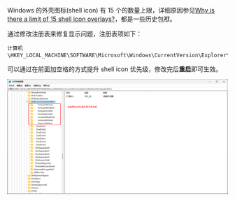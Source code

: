 Windows 的外壳图标(shell icon) 有 15 个的数量上限，详细原因参见[Why is there a limit of 15 shell icon overlays?](https://devblogs.microsoft.com/oldnewthing/20190313-00/?p=101094)，都是一些历史包袱。

通过修改注册表来修复显示问题，注册表项如下：
```
计算机\HKEY_LOCAL_MACHINE\SOFTWARE\Microsoft\Windows\CurrentVersion\Explorer\ShellIconOverlayIdentifiers
```

可以通过在前面加空格的方式提升 shell icon 优先级，修改完后**重启**即可生效。

![shell icon](../images/windows-02-01.png)